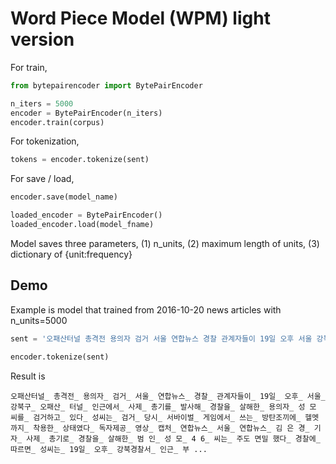 # Word Piece Model (WPM) light version

For train, 

```python
from bytepairencoder import BytePairEncoder

n_iters = 5000
encoder = BytePairEncoder(n_iters)
encoder.train(corpus)
```

For tokenization, 

```python
tokens = encoder.tokenize(sent)
```

For save / load, 

```python
encoder.save(model_name)

loaded_encoder = BytePairEncoder()
loaded_encoder.load(model_fname)
```

Model saves three parameters, (1) n_units, (2) maximum length of units, (3) dictionary of {unit:frequency}

## Demo

Example is model that trained from 2016-10-20 news articles with n_units=5000

```python
sent = '오패산터널 총격전 용의자 검거 서울 연합뉴스 경찰 관계자들이 19일 오후 서울 강북구 오패산 터널 인근에서 사제 총기를 발사해 경찰을 살해한 용의자 성모씨를 검거하고 있다 성씨는 검거 당시 서바이벌 게임에서 쓰는 방탄조끼에 헬멧까지 착용한 상태였다'

encoder.tokenize(sent)
```

Result is

    오패산터널_ 총격전_ 용의자_ 검거_ 서울_ 연합뉴스_ 경찰_ 관계자들이_ 19일_ 오후_ 서울_ 강북구_ 오패산_ 터널_ 인근에서_ 사제_ 총기를_ 발사해_ 경찰을_ 살해한_ 용의자_ 성 모 씨를_ 검거하고_ 있다_ 성씨는_ 검거_ 당시_ 서바이벌_ 게임에서_ 쓰는_ 방탄조끼에_ 헬멧까지_ 착용한_ 상태였다_ 독자제공_ 영상_ 캡처_ 연합뉴스_ 서울_ 연합뉴스_ 김 은 경_ 기자_ 사제_ 총기로_ 경찰을_ 살해한_ 범 인_ 성 모_ 4 6_ 씨는_ 주도 면밀 했다_ 경찰에_ 따르면_ 성씨는_ 19일_ 오후_ 강북경찰서_ 인근_ 부 ...

